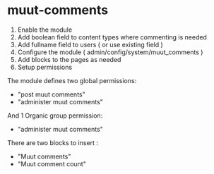# muut-comments

1. Enable the module
2. Add boolean field to content types where commenting is needed
3. Add fullname field to users ( or use existing field )
4. Configure the module ( admin/config/system/muut_comments )
5. Add blocks to the pages as needed
6. Setup permissions

The module defines two global permissions:
 
 - "post muut comments"
 - "administer muut comments"

And 1 Organic group permission:

 - "administer muut comments"

There are two blocks to insert :
 - "Muut comments"
 - "Muut comment count" 
